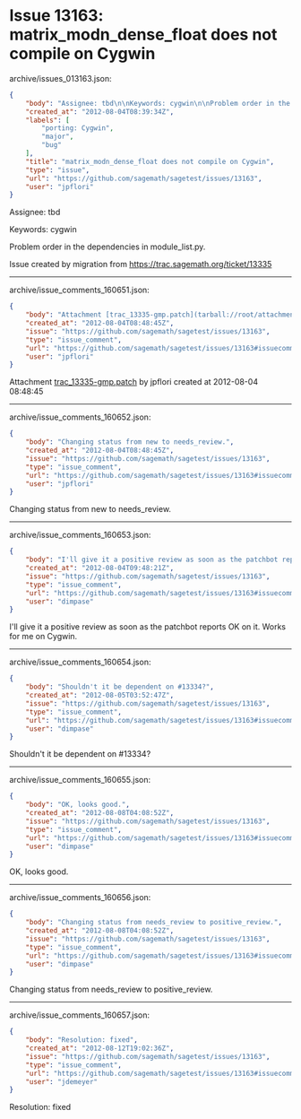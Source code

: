 # Issue 13163: matrix_modn_dense_float does not compile on Cygwin

archive/issues_013163.json:
```json
{
    "body": "Assignee: tbd\n\nKeywords: cygwin\n\nProblem order in the dependencies in module_list.py.\n\nIssue created by migration from https://trac.sagemath.org/ticket/13335\n\n",
    "created_at": "2012-08-04T08:39:34Z",
    "labels": [
        "porting: Cygwin",
        "major",
        "bug"
    ],
    "title": "matrix_modn_dense_float does not compile on Cygwin",
    "type": "issue",
    "url": "https://github.com/sagemath/sagetest/issues/13163",
    "user": "jpflori"
}
```
Assignee: tbd

Keywords: cygwin

Problem order in the dependencies in module_list.py.

Issue created by migration from https://trac.sagemath.org/ticket/13335





---

archive/issue_comments_160651.json:
```json
{
    "body": "Attachment [trac_13335-gmp.patch](tarball://root/attachments/some-uuid/ticket13335/trac_13335-gmp.patch) by jpflori created at 2012-08-04 08:48:45",
    "created_at": "2012-08-04T08:48:45Z",
    "issue": "https://github.com/sagemath/sagetest/issues/13163",
    "type": "issue_comment",
    "url": "https://github.com/sagemath/sagetest/issues/13163#issuecomment-160651",
    "user": "jpflori"
}
```

Attachment [trac_13335-gmp.patch](tarball://root/attachments/some-uuid/ticket13335/trac_13335-gmp.patch) by jpflori created at 2012-08-04 08:48:45



---

archive/issue_comments_160652.json:
```json
{
    "body": "Changing status from new to needs_review.",
    "created_at": "2012-08-04T08:48:45Z",
    "issue": "https://github.com/sagemath/sagetest/issues/13163",
    "type": "issue_comment",
    "url": "https://github.com/sagemath/sagetest/issues/13163#issuecomment-160652",
    "user": "jpflori"
}
```

Changing status from new to needs_review.



---

archive/issue_comments_160653.json:
```json
{
    "body": "I'll give it a positive review as soon as the patchbot reports OK on it. Works for me on Cygwin.",
    "created_at": "2012-08-04T09:48:21Z",
    "issue": "https://github.com/sagemath/sagetest/issues/13163",
    "type": "issue_comment",
    "url": "https://github.com/sagemath/sagetest/issues/13163#issuecomment-160653",
    "user": "dimpase"
}
```

I'll give it a positive review as soon as the patchbot reports OK on it. Works for me on Cygwin.



---

archive/issue_comments_160654.json:
```json
{
    "body": "Shouldn't it be dependent on #13334?",
    "created_at": "2012-08-05T03:52:47Z",
    "issue": "https://github.com/sagemath/sagetest/issues/13163",
    "type": "issue_comment",
    "url": "https://github.com/sagemath/sagetest/issues/13163#issuecomment-160654",
    "user": "dimpase"
}
```

Shouldn't it be dependent on #13334?



---

archive/issue_comments_160655.json:
```json
{
    "body": "OK, looks good.",
    "created_at": "2012-08-08T04:08:52Z",
    "issue": "https://github.com/sagemath/sagetest/issues/13163",
    "type": "issue_comment",
    "url": "https://github.com/sagemath/sagetest/issues/13163#issuecomment-160655",
    "user": "dimpase"
}
```

OK, looks good.



---

archive/issue_comments_160656.json:
```json
{
    "body": "Changing status from needs_review to positive_review.",
    "created_at": "2012-08-08T04:08:52Z",
    "issue": "https://github.com/sagemath/sagetest/issues/13163",
    "type": "issue_comment",
    "url": "https://github.com/sagemath/sagetest/issues/13163#issuecomment-160656",
    "user": "dimpase"
}
```

Changing status from needs_review to positive_review.



---

archive/issue_comments_160657.json:
```json
{
    "body": "Resolution: fixed",
    "created_at": "2012-08-12T19:02:36Z",
    "issue": "https://github.com/sagemath/sagetest/issues/13163",
    "type": "issue_comment",
    "url": "https://github.com/sagemath/sagetest/issues/13163#issuecomment-160657",
    "user": "jdemeyer"
}
```

Resolution: fixed
